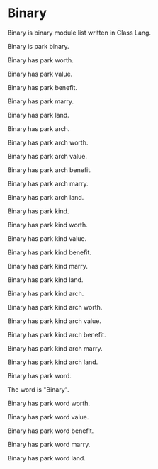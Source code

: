 # Binary

Binary is binary module list written in Class Lang.

Binary is park binary.

Binary has park worth.

Binary has park value.

Binary has park benefit.

Binary has park marry.

Binary has park land.

Binary has park arch.

Binary has park arch worth.

Binary has park arch value.

Binary has park arch benefit.

Binary has park arch marry.

Binary has park arch land.

Binary has park kind.

Binary has park kind worth.

Binary has park kind value.

Binary has park kind benefit.

Binary has park kind marry.

Binary has park kind land.

Binary has park kind arch.

Binary has park kind arch worth.

Binary has park kind arch value.

Binary has park kind arch benefit.

Binary has park kind arch marry.

Binary has park kind arch land.

Binary has park word.

The word is "Binary".

Binary has park word worth.

Binary has park word value.

Binary has park word benefit.

Binary has park word marry.

Binary has park word land.